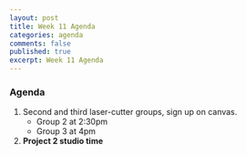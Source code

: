 ```yaml
---
layout: post
title: Week 11 Agenda
categories: agenda
comments: false
published: true
excerpt: Week 11 Agenda
---
```


### Agenda

1. Second and third laser-cutter groups, sign up on canvas.
   - Group 2 at 2:30pm
   - Group 3 at 4pm
2. **Project 2 studio time**

